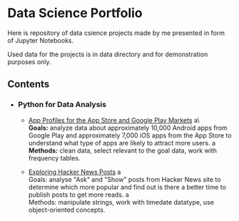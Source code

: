 # Data Science Portfolio

Here is repository of data csience projects made by me presented in form of Jupyter Notebooks.

Used data for the projects is in data directory and for demonstration purposes only.

## Contents

- ### Python for Data Analysis

    - [App Profiles for the App Store and Google Play Markets](https://github.com/liudmylaru/data-science-portfolio/blob/master/01_mobile_app_profiles/mob_apps.ipynb) a\   
    **Goals:** analyze data about approximately 10,000 Android apps from Google Play and approximately 7,000 iOS apps from the App Store to understand what type of apps are likely to attract more users. a\
    **Methods:** clean data, select relevant to the goal data, work with frequency tables.
    
    - [Exploring Hacker News Posts](https://github.com/liudmylaru/data-science-portfolio/blob/master/02_hacker_news/hacker_news.ipynb) a\
    Goals: analyse "Ask" and "Show" posts from Hacker News site to determine which more popular and find out is there a better time to publish posts to get more reads. a\
    Methods: manipulate strings, work with timedate datatype, use object-oriented concepts.
